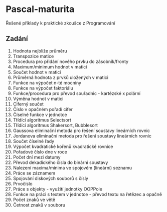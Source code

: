 Pascal-maturita
===============

Řešené příklady k praktické zkoušce z Programování

Zadání
------

1. Hodnota nejblíže průměru
2. Transpozice matice
3. Procedura pro přidání nového prvku do zásobník/fronty
4. Maximum/minimum hodnot v matici
5. Součet hodnot v matici
6. Průměrná hodnota z prvků uložených v matici
7. Funkce na výpočet n-té mocniny
8. Funkce na výpočet faktoriálu
9. Funkce/procedura pro převod souřadnic - kartézské x polární
10. Výměna hodnot v matici
11. Ciferný součet
12. Číslo v opačném pořadí cifer
13. Číselné funkce v jednotce 
14. Třídící algoritmus Selectsort
15. Třídící algoritmus Shakersort, Bubblesort
16. Gaussova eliminační metoda pro řešení soustavy lineárních rovnic
17. Jordanova eliminační metoda pro řešení soustavy lineárních rovnic
18. Součet číselné řady
19. Výpočet kvadratické kořenů kvadratické rovnice
20. Pořadové číslo dne v roce
21. Počet dní mezi datumy
22. Převod dekadického čísla do binární soustavy
23. Nalezení maxima/minima ve spojovém (lineární) seznamu
24. Práce se záznamem
25. Spojování diskových souborů s čísly
26. Prvočíslo
27. Práce s objekty - využití jednotky OOPPole
28. Funkce na práci s textem v jednotce - převod textu na řetězec a opačně
29. Počet znaků ve větě
30. Četnost znaků v souboru
